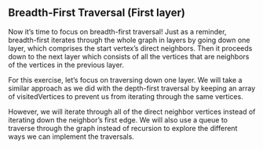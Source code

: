 ## Breadth-First Traversal (First layer)

Now it’s time to focus on breadth-first traversal! Just as a reminder, breadth-first iterates through the whole graph in layers by going down one layer, which comprises the start vertex’s direct neighbors. Then it proceeds down to the next layer which consists of all the vertices that are neighbors of the vertices in the previous layer.

For this exercise, let’s focus on traversing down one layer. We will take a similar approach as we did with the depth-first traversal by keeping an array of visitedVertices to prevent us from iterating through the same vertices.

However, we will iterate through all of the direct neighbor vertices instead of iterating down the neighbor’s first edge. We will also use a queue to traverse through the graph instead of recursion to explore the different ways we can implement the traversals.
